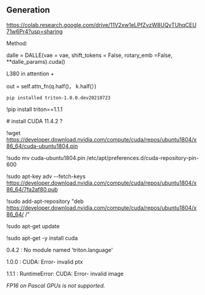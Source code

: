 ## Generation

https://colab.research.google.com/drive/11V2xw1eLPfZvzW8UQyTUhqCEU71w6Pr4?usp=sharing

Method:

dalle = DALLE(vae = vae, shift_tokens = False, rotary_emb =False, **dalle_params).cuda()



L380 in attention +

out = self.attn_fn(q.half()， k.half(）)

   

```
pip installed triton-1.0.0.dev20210723
```

!pip install triton==1.1.1



\# install CUDA 11.4.2 ?

!wget https://developer.download.nvidia.com/compute/cuda/repos/ubuntu1804/x86_64/cuda-ubuntu1804.pin

!sudo mv cuda-ubuntu1804.pin /etc/apt/preferences.d/cuda-repository-pin-600

!sudo apt-key adv --fetch-keys https://developer.download.nvidia.com/compute/cuda/repos/ubuntu1804/x86_64/7fa2af80.pub

!sudo add-apt-repository "deb https://developer.download.nvidia.com/compute/cuda/repos/ubuntu1804/x86_64/ /"

!sudo apt-get update

!sudo apt-get -y install cuda



0.4.2 : No module named 'triton.language'

1.0.0 : CUDA: Error- invalid ptx

1.1.1 : RuntimeError: CUDA: Error- invalid image

*FP16 on Pascal GPUs is not supported.*

